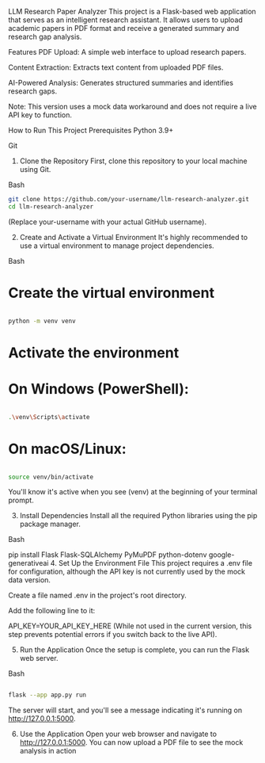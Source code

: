 LLM Research Paper Analyzer
This project is a Flask-based web application that serves as an intelligent research assistant. It allows users to upload academic papers in PDF format and receive a generated summary and research gap analysis.

Features
PDF Upload: A simple web interface to upload research papers.

Content Extraction: Extracts text content from uploaded PDF files.

AI-Powered Analysis: Generates structured summaries and identifies research gaps.

Note: This version uses a mock data workaround and does not require a live API key to function.

How to Run This Project
Prerequisites
Python 3.9+

Git

1. Clone the Repository
First, clone this repository to your local machine using Git.

Bash
```bash
git clone https://github.com/your-username/llm-research-analyzer.git
cd llm-research-analyzer
```
(Replace your-username with your actual GitHub username).

2. Create and Activate a Virtual Environment
It's highly recommended to use a virtual environment to manage project dependencies.

Bash

# Create the virtual environment
```bash

python -m venv venv
```
# Activate the environment
# On Windows (PowerShell):
```bash

.\venv\Scripts\activate
```
# On macOS/Linux:
```bash

source venv/bin/activate
```
You'll know it's active when you see (venv) at the beginning of your terminal prompt.

3. Install Dependencies
Install all the required Python libraries using the pip package manager.

Bash

pip install Flask Flask-SQLAlchemy PyMuPDF python-dotenv google-generativeai
4. Set Up the Environment File
This project requires a .env file for configuration, although the API key is not currently used by the mock data version.

Create a file named .env in the project's root directory.

Add the following line to it:

API_KEY=YOUR_API_KEY_HERE
(While not used in the current version, this step prevents potential errors if you switch back to the live API).

5. Run the Application
Once the setup is complete, you can run the Flask web server.

Bash
```bash

flask --app app.py run
```
The server will start, and you'll see a message indicating it's running on http://127.0.0.1:5000.

6. Use the Application
Open your web browser and navigate to http://127.0.0.1:5000. You can now upload a PDF file to see the mock analysis in action
